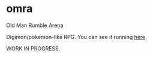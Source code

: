 # omra

Old Man Rumble Arena

Digimon/pokemon-like RPG. You can see it running [here](https://notnullgames.github.io/omra/).

WORK IN PROGRESS.
